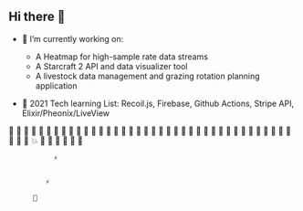 ## Hi there 👋

- 🔭 I’m currently working on:
  - A <Canvas> Heatmap for high-sample rate data streams
  - A Starcraft 2 API and data visualizer tool
  - A livestock data management and grazing rotation planning application

- 🌱 2021 Tech learning List: Recoil.js, Firebase, Github Actions, Stripe API, Elixir/Pheonix/LiveView


👾 👾 👾 👾 👾 👾 👾 👾 👾 👾 👾 👾
   👾 👾 👾 👾 👾 👾 👾 👾 👾 👾 👾 👾
👾 👾 👾 👾 👾 👾 👾 👾 👾 👾 👾 👾
   👾 👾 👾 👾 👾 💥 👾 👾 👾 👾 👾 👾
            
               ⚡


             ⚡

          📡            
